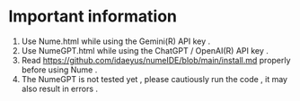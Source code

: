# Important information 

1. Use Nume.html while using the Gemini(R) API key .
2. Use NumeGPT.html while using the ChatGPT / OpenAI(R) API key .
3. Read https://github.com/idaeyus/numeIDE/blob/main/install.md properly before using Nume .
4. The NumeGPT is not tested yet , please cautiously run the code , it may also result in errors . 
